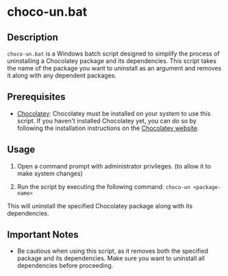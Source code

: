 # choco-un.bat

## Description

`choco-un.bat` is a Windows batch script designed to simplify the process of uninstalling a Chocolatey package and its dependencies. This script takes the name of the package you want to uninstall as an argument and removes it along with any dependent packages.

## Prerequisites

- [Chocolatey](https://chocolatey.org/): Chocolatey must be installed on your system to use this script. If you haven't installed Chocolatey yet, you can do so by following the installation instructions on the [Chocolatey website](https://chocolatey.org/install).

## Usage

1. Open a command prompt with administrator privileges. (to allow it to make system changes)

2. Run the script by executing the following command: `choco-un <package-name>`

This will uninstall the specified Chocolatey package along with its dependencies.

## Important Notes

- Be cautious when using this script, as it removes both the specified package and its dependencies. Make sure you want to uninstall all dependencies before proceeding.
